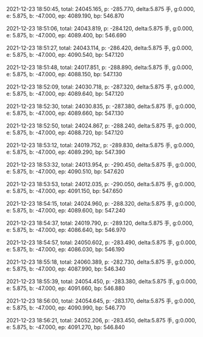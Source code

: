 2021-12-23 18:50:45, total: 24045.165, p: -285.770, delta:5.875 手, g:0.000, e: 5.875, b: -47.000, ep: 4089.190, bp: 546.870

2021-12-23 18:51:06, total: 24043.819, p: -284.120, delta:5.875 手, g:0.000, e: 5.875, b: -47.000, ep: 4089.400, bp: 546.690

2021-12-23 18:51:27, total: 24043.114, p: -286.420, delta:5.875 手, g:0.000, e: 5.875, b: -47.000, ep: 4090.540, bp: 547.120

2021-12-23 18:51:48, total: 24017.851, p: -288.890, delta:5.875 手, g:0.000, e: 5.875, b: -47.000, ep: 4088.150, bp: 547.130

2021-12-23 18:52:09, total: 24030.718, p: -287.320, delta:5.875 手, g:0.000, e: 5.875, b: -47.000, ep: 4089.640, bp: 547.120

2021-12-23 18:52:30, total: 24030.835, p: -287.380, delta:5.875 手, g:0.000, e: 5.875, b: -47.000, ep: 4089.660, bp: 547.130

2021-12-23 18:52:50, total: 24024.867, p: -288.240, delta:5.875 手, g:0.000, e: 5.875, b: -47.000, ep: 4088.720, bp: 547.120

2021-12-23 18:53:12, total: 24019.752, p: -289.830, delta:5.875 手, g:0.000, e: 5.875, b: -47.000, ep: 4089.290, bp: 547.390

2021-12-23 18:53:32, total: 24013.954, p: -290.450, delta:5.875 手, g:0.000, e: 5.875, b: -47.000, ep: 4090.510, bp: 547.620

2021-12-23 18:53:53, total: 24012.035, p: -290.050, delta:5.875 手, g:0.000, e: 5.875, b: -47.000, ep: 4091.150, bp: 547.650

2021-12-23 18:54:15, total: 24024.960, p: -288.320, delta:5.875 手, g:0.000, e: 5.875, b: -47.000, ep: 4089.600, bp: 547.240

2021-12-23 18:54:37, total: 24019.790, p: -289.120, delta:5.875 手, g:0.000, e: 5.875, b: -47.000, ep: 4086.640, bp: 546.970

2021-12-23 18:54:57, total: 24050.602, p: -283.490, delta:5.875 手, g:0.000, e: 5.875, b: -47.000, ep: 4086.030, bp: 546.190

2021-12-23 18:55:18, total: 24060.389, p: -282.730, delta:5.875 手, g:0.000, e: 5.875, b: -47.000, ep: 4087.990, bp: 546.340

2021-12-23 18:55:39, total: 24054.450, p: -283.380, delta:5.875 手, g:0.000, e: 5.875, b: -47.000, ep: 4091.660, bp: 546.880

2021-12-23 18:56:00, total: 24054.645, p: -283.170, delta:5.875 手, g:0.000, e: 5.875, b: -47.000, ep: 4090.990, bp: 546.770

2021-12-23 18:56:21, total: 24052.206, p: -283.450, delta:5.875 手, g:0.000, e: 5.875, b: -47.000, ep: 4091.270, bp: 546.840